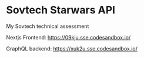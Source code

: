 # Sovtech Starwars API

My Sovtech technical assessment

Nextjs Frontend: https://09kju.sse.codesandbox.io/

GraphQL backend: https://xuk2u.sse.codesandbox.io/
